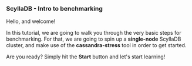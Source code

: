 
<br>

### ScyllaDB - Intro to benchmarking

Hello, and welcome! 

In this tutorial, we are going to walk you through the very basic steps for benchmarking.
For that, we are going to spin up a **single-node** ScyllaDB cluster, and make use of the **cassandra-stress** tool in order to get started.

Are you ready? Simply hit the **Start** button and let's start learning!
